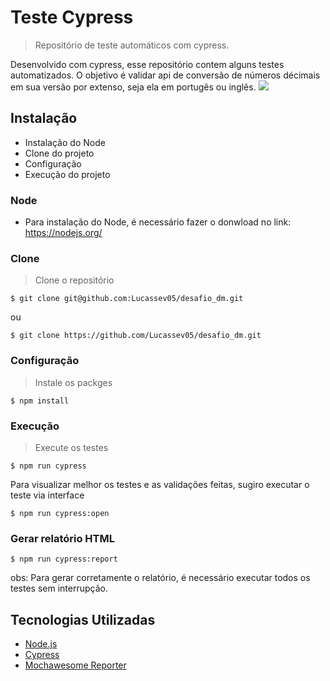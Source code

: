 # Teste Cypress
> Repositório de teste automáticos com cypress.


Desenvolvido com cypress, esse repositório contem alguns testes automatizados. O objetivo é validar api de conversão de números décimais
em sua versão por extenso, seja ela em portugês ou inglês.
![](../header.png)

## Instalação

- Instalação do Node
- Clone do projeto
- Configuração
- Execução do projeto

### Node

- Para instalação do Node, é necessário fazer o donwload no link: https://nodejs.org/

### Clone

> Clone o repositório

```shell
$ git clone git@github.com:Lucassev05/desafio_dm.git
```
ou

```shell
$ git clone https://github.com/Lucassev05/desafio_dm.git
```

### Configuração

> Instale os packges

```shell
$ npm install
```

### Execução
> Execute os testes

```shell
$ npm run cypress
```

Para visualizar melhor os testes e as validações feitas, sugiro executar o teste via interface
```shell
$ npm run cypress:open
```

### Gerar relatório HTML
```shell
$ npm run cypress:report
```

obs: Para gerar corretamente o relatório, é necessário executar todos os testes sem interrupção.

## Tecnologias Utilizadas
- <a href="https://nodejs.org/" target="_blank">Node.js</a>
- <a href="https://www.cypress.io/" target="_blank">Cypress</a>
- <a href="https://www.npmjs.com/package/cypress-mochawesome-reporter" target="_blank">Mochawesome Reporter</a>
